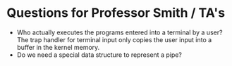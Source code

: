 # Questions for Professor Smith / TA's

- Who actually executes the programs entered into a terminal by a user? The trap handler for terminal input only copies the user input into a buffer in the kernel memory.
- Do we need a special data structure to represent a pipe?